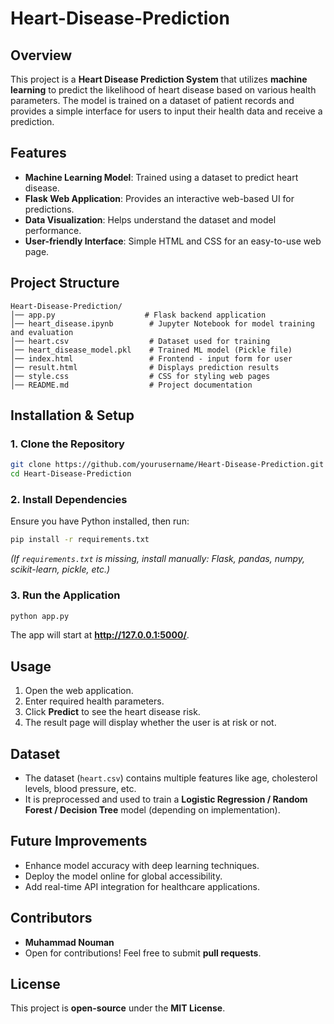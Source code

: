 
# Heart-Disease-Prediction

## Overview
This project is a **Heart Disease Prediction System** that utilizes **machine learning** to predict the likelihood of heart disease based on various health parameters. The model is trained on a dataset of patient records and provides a simple interface for users to input their health data and receive a prediction.

## Features
- **Machine Learning Model**: Trained using a dataset to predict heart disease.
- **Flask Web Application**: Provides an interactive web-based UI for predictions.
- **Data Visualization**: Helps understand the dataset and model performance.
- **User-friendly Interface**: Simple HTML and CSS for an easy-to-use web page.

## Project Structure
```
Heart-Disease-Prediction/
│── app.py                    # Flask backend application
│── heart_disease.ipynb        # Jupyter Notebook for model training and evaluation
│── heart.csv                  # Dataset used for training
│── heart_disease_model.pkl    # Trained ML model (Pickle file)
│── index.html                 # Frontend - input form for user
│── result.html                # Displays prediction results
│── style.css                  # CSS for styling web pages
│── README.md                  # Project documentation
```

## Installation & Setup
### 1. Clone the Repository
```bash
git clone https://github.com/yourusername/Heart-Disease-Prediction.git
cd Heart-Disease-Prediction
```

### 2. Install Dependencies
Ensure you have Python installed, then run:
```bash
pip install -r requirements.txt
```
*(If `requirements.txt` is missing, install manually: Flask, pandas, numpy, scikit-learn, pickle, etc.)*

### 3. Run the Application
```bash
python app.py
```
The app will start at **http://127.0.0.1:5000/**.

## Usage
1. Open the web application.
2. Enter required health parameters.
3. Click **Predict** to see the heart disease risk.
4. The result page will display whether the user is at risk or not.

## Dataset
- The dataset (`heart.csv`) contains multiple features like age, cholesterol levels, blood pressure, etc.
- It is preprocessed and used to train a **Logistic Regression / Random Forest / Decision Tree** model (depending on implementation).

## Future Improvements
- Enhance model accuracy with deep learning techniques.
- Deploy the model online for global accessibility.
- Add real-time API integration for healthcare applications.

## Contributors
- **Muhammad Nouman**
- Open for contributions! Feel free to submit **pull requests**.

## License
This project is **open-source** under the **MIT License**.
